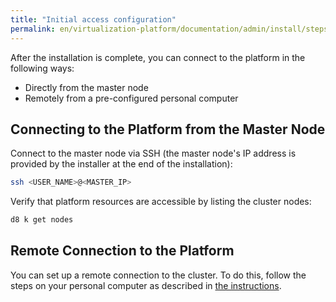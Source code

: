 ```yaml
---
title: "Initial access configuration"
permalink: en/virtualization-platform/documentation/admin/install/steps/access.html
---
```


After the installation is complete, you can connect to the platform in the following ways:

- Directly from the master node
- Remotely from a pre-configured personal computer

## Connecting to the Platform from the Master Node

Connect to the master node via SSH (the master node's IP address is provided by the installer at the end of the installation):

```bash
ssh <USER_NAME>@<MASTER_IP>
```

Verify that platform resources are accessible by listing the cluster nodes:

```bash
d8 k get nodes
```

## Remote Connection to the Platform

You can set up a remote connection to the cluster. To do this, follow the steps on your personal computer as described in [the instructions](../../platform-management/access-control/user_management.html).